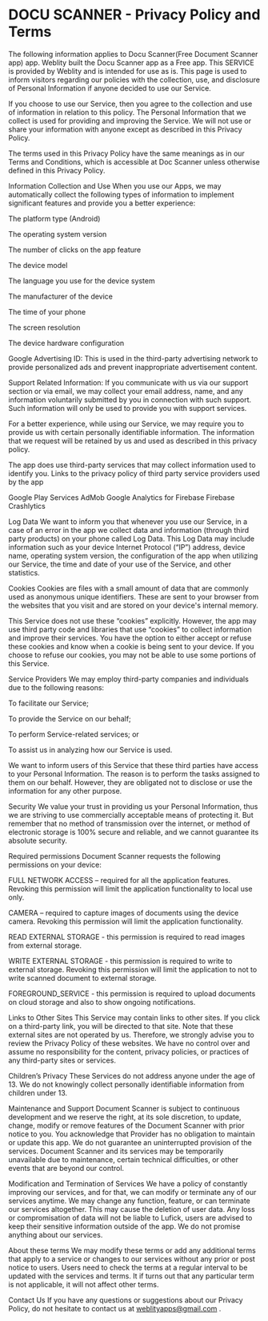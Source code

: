 # DOCU SCANNER - Privacy Policy and Terms


The following information applies to Docu Scanner(Free Document Scanner app) app.
Weblity built the Docu Scanner app as a Free app. This SERVICE is provided by Weblity and is intended for use as is.
This page is used to inform visitors regarding our policies with the collection, use, and disclosure of Personal Information if anyone decided to use our Service.

If you choose to use our Service, then you agree to the collection and use of information in relation to this policy. The Personal Information that we collect is used for providing and improving the Service. We will not use or share your information with anyone except as described in this Privacy Policy.

The terms used in this Privacy Policy have the same meanings as in our Terms and Conditions, which is accessible at Doc Scanner unless otherwise defined in this Privacy Policy.

Information Collection and Use
When you use our Apps, we may automatically collect the following types of information to implement significant features and provide you a better experience:

The platform type (Android)

The operating system version

The number of clicks on the app feature

The device model

The language you use for the device system

The manufacturer of the device

The time of your phone

The screen resolution

The device hardware configuration

Google Advertising ID: This is used in the third-party advertising network to provide personalized ads and prevent inappropriate advertisement content.

Support Related Information: If you communicate with us via our support section or via email, we may collect your email address, name, and any information voluntarily submitted by you in connection with such support. Such information will only be used to provide you with support services.


For a better experience, while using our Service, we may require you to provide us with certain personally identifiable information. The information that we request will be retained by us and used as described in this privacy policy.



The app does use third-party services that may collect information used to identify you.
Links to the privacy policy of third party service providers used by the app

Google Play Services
AdMob
Google Analytics for Firebase
Firebase Crashlytics



Log Data
We want to inform you that whenever you use our Service, in a case of an error in the app we collect data and information (through third party products) on your phone called Log Data. This Log Data may include information such as your device Internet Protocol (“IP”) address, device name, operating system version, the configuration of the app when utilizing our Service, the time and date of your use of the Service, and other statistics.



Cookies
Cookies are files with a small amount of data that are commonly used as anonymous unique identifiers. These are sent to your browser from the websites that you visit and are stored on your device's internal memory.

This Service does not use these “cookies” explicitly. However, the app may use third party code and libraries that use “cookies” to collect information and improve their services. You have the option to either accept or refuse these cookies and know when a cookie is being sent to your device. If you choose to refuse our cookies, you may not be able to use some portions of this Service.



Service Providers
We may employ third-party companies and individuals due to the following reasons:

To facilitate our Service;

To provide the Service on our behalf;

To perform Service-related services; or

To assist us in analyzing how our Service is used.

We want to inform users of this Service that these third parties have access to your Personal Information. The reason is to perform the tasks assigned to them on our behalf. However, they are obligated not to disclose or use the information for any other purpose.



Security
We value your trust in providing us your Personal Information, thus we are striving to use commercially acceptable means of protecting it. But remember that no method of transmission over the internet, or method of electronic storage is 100% secure and reliable, and we cannot guarantee its absolute security.



Required permissions
Document Scanner requests the following permissions on your device:

FULL NETWORK ACCESS – required for all the application features. Revoking this permission will limit the application functionality to local use only.

CAMERA – required to capture images of documents using the device camera. Revoking this permission will limit the application functionality.

READ EXTERNAL STORAGE - this permission is required to read images from external storage.

WRITE EXTERNAL STORAGE - this permission is required to write to external storage. Revoking this permission will limit the application to not to write scanned document to external storage.

FOREGROUND_SERVICE - this permission is required to upload documents on cloud storage and also to show ongoing notifications.



Links to Other Sites
This Service may contain links to other sites. If you click on a third-party link, you will be directed to that site. Note that these external sites are not operated by us. Therefore, we strongly advise you to review the Privacy Policy of these websites. We have no control over and assume no responsibility for the content, privacy policies, or practices of any third-party sites or services.



Children’s Privacy
These Services do not address anyone under the age of 13. We do not knowingly collect personally identifiable information from children under 13.



Maintenance and Support
Document Scanner is subject to continuous development and we reserve the right, at its sole discretion, to update, change, modify or remove features of the Document Scanner with prior notice to you. You acknowledge that Provider has no obligation to maintain or update this app. We do not guarantee an uninterrupted provision of the services. Document Scanner and its services may be temporarily unavailable due to maintenance, certain technical difficulties, or other events that are beyond our control.



Modification and Termination of Services
We have a policy of constantly improving our services, and for that, we can modify or terminate any of our services anytime. We may change any function, feature, or can terminate our services altogether. This may cause the deletion of user data. Any loss or compromisation of data will not be liable to Lufick, users are advised to keep their sensitive information outside of the app. We do not promise anything about our services.



About these terms
We may modify these terms or add any additional terms that apply to a service or changes to our services without any prior or post notice to users. Users need to check the terms at a regular interval to be updated with the services and terms. It if turns out that any particular term is not applicable, it will not affect other terms.



Contact Us
If you have any questions or suggestions about our Privacy Policy, do not hesitate to contact us at weblityapps@gmail.com .
